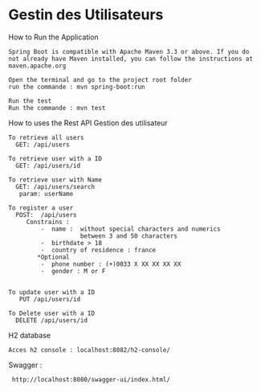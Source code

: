 # Gestin des Utilisateurs

 How to Run the Application

    Spring Boot is compatible with Apache Maven 3.3 or above. If you do not already have Maven installed, you can follow the instructions at maven.apache.org
    
    Open the terminal and go to the project root folder
    run the commande : mvn spring-boot:run
    
    Run the test
    Run the commande : mvn test


 How to uses the Rest API Gestion des utilisateur 
 
    To retrieve all users
      GET: /api/users
      
    To retrieve user with a ID
      GET: /api/users/id 
      
    To retrieve user with Name
      GET: /api/users/search
       param: userName 
      
    To register a user
      POST:  /api/users
         Constrains :
             -  name :  without special characters and numerics
                        between 3 and 50 characters
             -  birthdate > 18
             -  country of residence : france
            *Optional
             -  phone number : (+)0033 X XX XX XX XX
             -  gender : M or F
                  
        
    To update user with a ID
       PUT /api/users/id
       
    To Delete user with a ID
      DELETE /api/users/id
      
 H2 database 
 
    Acces h2 console : localhost:8082/h2-console/ 
      
  
 Swagger : 
 
     http://localhost:8080/swagger-ui/index.html/
     
       

